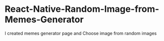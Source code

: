 # React-Native-Random-Image-from-Memes-Generator
I created memes generator page and Choose image from random images
